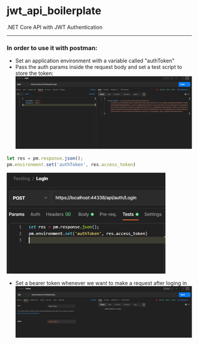 # jwt_api_boilerplate
.NET Core API with JWT Authentication

------------------------------------------------------------------------------------
### In order to use it with postman:
- Set an application environment with a variable called "authToken"
- Pass the auth params inside the request body and set a test script to store the token:
![alt text](https://github.com/IsmaFuentes/jwt_api_boilerplate/blob/master/images/login.PNG)
```js
let res = pm.response.json();
pm.environment.set('authToken', res.access_token)
```
![alt text](https://github.com/IsmaFuentes/jwt_api_boilerplate/blob/master/images/testscript.PNG)

- Set a bearer token whenever we want to make a request after loging in
![alt text](https://github.com/IsmaFuentes/jwt_api_boilerplate/blob/master/images/authorized.PNG)
